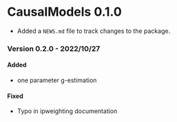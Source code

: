 # CausalModels 0.1.0

- Added a `NEWS.md` file to track changes to the package.

### Version 0.2.0 - 2022/10/27

#### Added

- one parameter g-estimation

#### Fixed

- Typo in ipweighting documentation
